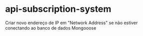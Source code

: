 # api-subscription-system

Criar novo endereço de IP em "Network Address" se não estiver conectando ao banco de dados Mongooose
